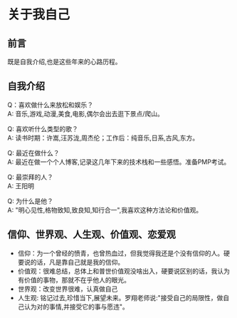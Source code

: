 # 关于我自己

## 前言
既是自我介绍,也是这些年来的心路历程。

## 自我介绍   
  Q：喜欢做什么来放松和娱乐？  
  A: 音乐,游戏,动漫,美食,电影,偶尔会出去逛下景点/爬山。  
  
  Q: 喜欢听什么类型的歌？  
  A: 读书时期：许嵩,汪苏泷,周杰伦；工作后：纯音乐,日系,古风,东方。  

  Q: 最近在做什么？  
  A: 最近在做一个个人博客,记录这几年下来的技术栈和一些感悟。准备PMP考试。  

  Q: 最崇拜的人？  
  A: 王阳明  

  Q: 为什么是他？  
  A: "明心见性,格物致知,致良知,知行合一",我喜欢这种方法论和价值观。  

## 信仰、世界观、人生观、价值观、恋爱观<br>

- 信仰：为一个曾经的愤青，也曾热血过，但我觉得我还是个没有信仰的人。硬要说的话，凡是靠自己就是我的信仰。
- 价值观：很难总结，总体上和普世价值观没啥出入，硬要说区别的话，我认为有价值的事物，那就不在乎他人的眼光。
- 世界观：改变世界很难，认真做自己
- 人生观: 铭记过去,珍惜当下,展望未来。罗翔老师说:"接受自己的局限性，做自己认为对的事情,并接受它的事与愿违"。
